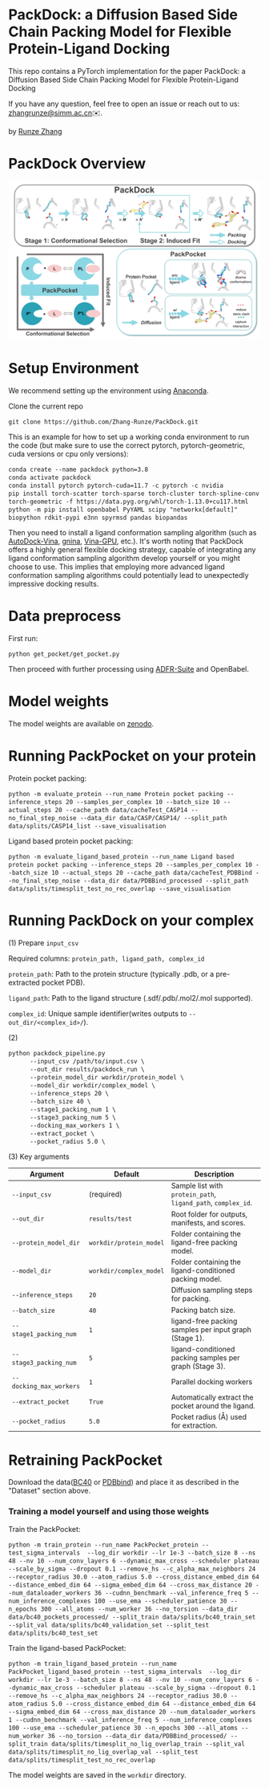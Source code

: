 # PackDock: a Diffusion Based Side Chain Packing Model for Flexible Protein-Ligand Docking 


This repo contains a PyTorch implementation for the paper  PackDock: a Diffusion Based Side Chain Packing Model for Flexible Protein-Ligand Docking 

If you have any question, feel free to open an issue or reach out to us: [zhangrunze@simm.ac.cn](zhangrunze@simm.ac.cn)✉️.

by [Runze Zhang](https://github.com/Zhang-Runze)
# PackDock Overview
![](https://github.com/Zhang-Runze/PackDock/blob/main/figs/Method%20Overview.jpg)


# Setup Environment

We recommend setting up the environment using [Anaconda](https://docs.anaconda.com/free/anaconda/install/index.html).

Clone the current repo

    git clone https://github.com/Zhang-Runze/PackDock.git
    
This is an example for how to set up a working conda environment to run the code (but make sure to use the correct pytorch, pytorch-geometric, cuda versions or cpu only versions):

    conda create --name packdock python=3.8
    conda activate packdock
    conda install pytorch pytorch-cuda=11.7 -c pytorch -c nvidia
    pip install torch-scatter torch-sparse torch-cluster torch-spline-conv torch-geometric -f https://data.pyg.org/whl/torch-1.13.0+cu117.html
    python -m pip install openbabel PyYAML scipy "networkx[default]" biopython rdkit-pypi e3nn spyrmsd pandas biopandas
    
Then you need to install a ligand conformation sampling algorithm (such as [AutoDock-Vina](https://github.com/ccsb-scripps/AutoDock-Vina), [gnina](https://github.com/gnina/gnina), [Vina-GPU](https://github.com/DeltaGroupNJUPT/Vina-GPU-2.0), etc.).
It's worth noting that PackDock offers a highly general flexible docking strategy, capable of integrating any ligand conformation sampling algorithm develop yourself or you might choose to use. This implies that employing more  advanced ligand conformation sampling algorithms could potentially lead to unexpectedly impressive docking results.


# Data preprocess
First run:

    python get_pocket/get_pocket.py
    
Then proceed with further processing using [ADFR-Suite](https://ccsb.scripps.edu/adfr/downloads/) and OpenBabel.


# Model weights

The model weights are available on [zenodo](https://zenodo.org/records/10851699).


# Running PackPocket on your protein

Protein pocket packing:

    python -m evaluate_protein --run_name Protein pocket packing --inference_steps 20 --samples_per_complex 10 --batch_size 10 --actual_steps 20 --cache_path data/cacheTest_CASP14 --no_final_step_noise --data_dir data/CASP/CASP14/ --split_path data/splits/CASP14_list --save_visualisation

Ligand based protein pocket packing:

    python -m evaluate_ligand_based_protein --run_name Ligand based protein pocket packing --inference_steps 20 --samples_per_complex 10 --batch_size 10 --actual_steps 20 --cache_path data/cacheTest_PDBBind --no_final_step_noise --data_dir data/PDBBind_processed --split_path data/splits/timesplit_test_no_rec_overlap --save_visualisation
    
# Running PackDock on your complex

(1) Prepare `input_csv`

Required columns: `protein_path, ligand_path, complex_id`

`protein_path`: Path to the protein structure (typically .pdb, or a pre-extracted pocket PDB).

`ligand_path`: Path to the ligand structure (.sdf/.pdb/.mol2/.mol supported).

`complex_id`: Unique sample identifier(writes outputs to `--out_dir/<complex_id>/`).


(2) 

    python packdock_pipeline.py 
          --input_csv /path/to/input.csv \
          --out_dir results/packdock_run \
          --protein_model_dir workdir/protein_model \
          --model_dir workdir/complex_model \
          --inference_steps 20 \
          --batch_size 40 \
          --stage1_packing_num 1 \
          --stage3_packing_num 5 \
          --docking_max_workers 1 \
          --extract_pocket \
          --pocket_radius 5.0 \

(3) Key arguments

|  Argument   | Default  |  Description  |
|  ----  | ----  | ----  |
| `--input_csv`  | (required) | Sample list with `protein_path`, `ligand_path`, `complex_id`. |
| `--out_dir`  | `results/test` | Root folder for outputs, manifests, and scores. |
| `--protein_model_dir`  | `workdir/protein_model` | Folder containing the ligand-free packing model. |
| `--model_dir`  | `workdir/complex_model` | Folder containing the ligand-conditioned packing model. |
| `--inference_steps`  | `20` | Diffusion sampling steps for packing. |
| `--batch_size`  | `40` | Packing batch size. |
| `--stage1_packing_num`  | `1` | ligand-free packing samples per input graph (Stage 1). |
| `--stage3_packing_num`  | `5` | ligand-conditioned packing samples per graph (Stage 3). |
| `--docking_max_workers`  | `1` | Parallel docking workers |
| `--extract_pocket`  | `True` | Automatically extract the pocket around the ligand. |
| `--pocket_radius`  | `5.0` | Pocket radius (Å) used for extraction. |
    

# Retraining PackPocket
Download the data([BC40](https://zenodo.org/) or [PDBbind](https://zenodo.org/records/6408497)) and place it as described in the "Dataset" section above.

### Training a model yourself and using those weights
Train the PackPocket:

    python -m train_protein --run_name PackPocket_protein --test_sigma_intervals  --log_dir workdir --lr 1e-3 --batch_size 8 --ns 48 --nv 10 --num_conv_layers 6 --dynamic_max_cross --scheduler plateau --scale_by_sigma --dropout 0.1 --remove_hs --c_alpha_max_neighbors 24 --receptor_radius 30.0 --atom_radius 5.0 --cross_distance_embed_dim 64 --distance_embed_dim 64 --sigma_embed_dim 64 --cross_max_distance 20 --num_dataloader_workers 36 --cudnn_benchmark --val_inference_freq 5 --num_inference_complexes 100 --use_ema --scheduler_patience 30 --n_epochs 300 --all_atoms --num_worker 36 --no_torsion --data_dir data/bc40_pockets_processed/ --split_train data/splits/bc40_train_set --split_val data/splits/bc40_validation_set --split_test data/splits/bc40_test_set 

Train the ligand-based PackPocket:

    python -m train_ligand_based_protein --run_name PackPocket_ligand_based_protein --test_sigma_intervals  --log_dir workdir --lr 1e-3 --batch_size 8 --ns 48 --nv 10 --num_conv_layers 6 --dynamic_max_cross --scheduler plateau --scale_by_sigma --dropout 0.1 --remove_hs --c_alpha_max_neighbors 24 --receptor_radius 30.0 --atom_radius 5.0 --cross_distance_embed_dim 64 --distance_embed_dim 64 --sigma_embed_dim 64 --cross_max_distance 20 --num_dataloader_workers 1 --cudnn_benchmark --val_inference_freq 5 --num_inference_complexes 100 --use_ema --scheduler_patience 30 --n_epochs 300 --all_atoms --num_worker 36 --no_torsion --data_dir data/PDBBind_processed/ --split_train data/splits/timesplit_no_lig_overlap_train --split_val data/splits/timesplit_no_lig_overlap_val --split_test data/splits/timesplit_test_no_rec_overlap

The model weights are saved in the `workdir` directory.
